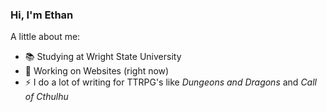 ### Hi, I'm Ethan

A little about me:
- 📚 Studying at Wright State University
- 📝 Working on Websites (right now)
- ⚡ I do a lot of writing for TTRPG's like *Dungeons and Dragons* and *Call of Cthulhu*
